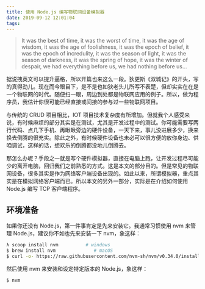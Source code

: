 ```yaml
---
title: 使用 Node.js 编写物联网设备模拟器
date: 2019-09-12 12:01:04
tags:
---
```


> It was the best of time, it was the worst of time, it was the age of wisdom, it was the age of foolishness, it was the epoch of belief, it was the epoch of incredulity, it was the season of light, it was the season of darkness, it was the spring of hope, it was the winter of despair, we had everything before us, we had nothing before us...

据说拽英文可以提升逼格，所以开篇也来这么一段。狄更斯《双城记》的开头，写的真得劲儿。现在而今眼目下，是不是也如狄老头儿所写不表楚，但却实实在在是一个物联网的时代。随便扫一眼，周边到处都是物联网应用的例子。所以，做为程序员，我估计你很可能已经直接或间接的参与过一些物联网项目。

与传统的 CRUD 项目相比，IOT 项目技术复杂度有所增加。但就我个人感受来说，有时候麻烦的部分其实是在测试，尤其是开发过程中的测试。你可能需要写两行代码、点几下手机、再瞅瞅旁边的硬件设备，一天下来，事儿没进展多少，换来换去倒腾的很充实。除此之外，有时候硬件设备也未必可以很方便的放你身边、供咱调试，这样的话，想欢乐的倒腾都没地儿倒腾去。

那怎么办呢？手段之一就是写个硬件模拟器，直接在电脑上跑，让开发过程尽可能少的离开电脑，回归我们之前熟悉的方式。这是本文的部分目的。但是常见的物联网设备，很多其实是作为网络客户端设备出现的。如此以来，所谓模拟器，重点其实是在模拟网络客户端而已。所以本文的另外一部分，实际是在介绍如何使用 Node.js 编写 TCP 客户端程序。

## 环境准备

如果你还没有 Node.js，第一件事肯定是先来安装它。我通常习惯使用 nvm 来管理 Node.js，建议你不如也先来安装一下 nvm，象这样：

``` bash
λ scoop install nvm          # windows
$ brew install nvm              # macOS
$ curl -o- https://raw.githubusercontent.com/nvm-sh/nvm/v0.34.0/install.sh | bash # linux
```

然后使用 nvm 来安装和设定特定版本的 Node.js，象这样：

``` bash
$ nvm 



